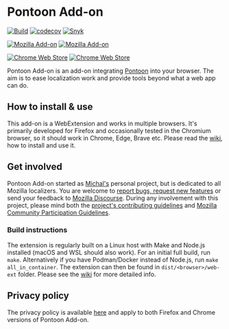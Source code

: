# Pontoon Add-on

[![Build](https://github.com/MikkCZ/pontoon-addon/actions/workflows/build.yml/badge.svg)](https://github.com/MikkCZ/pontoon-addon/actions/workflows/build.yml)
[![codecov](https://codecov.io/gh/MikkCZ/pontoon-addon/branch/master/graph/badge.svg?token=wV84O1ujms)](https://codecov.io/gh/MikkCZ/pontoon-addon)
[![Snyk](https://img.shields.io/snyk/vulnerabilities/github/MikkCZ/pontoon-addon)](https://snyk.io/test/github/MikkCZ/pontoon-addon)

[![Mozilla Add-on](https://img.shields.io/amo/v/pontoon-tools.svg?label=Mozilla%20Add-ons&color=informational)](https://addons.mozilla.org/firefox/addon/pontoon-tools/)
[![Mozilla Add-on](https://img.shields.io/amo/users/pontoon-tools.svg?label=users&color=informational)](https://addons.mozilla.org/firefox/addon/pontoon-tools/statistics/)

[![Chrome Web Store](https://img.shields.io/chrome-web-store/v/gnbfbnpjncpghhjmmhklfhcglbopagbb.svg?label=Chrome%20Web%20Store&color=informational)](https://chrome.google.com/webstore/detail/pontoon-tools/gnbfbnpjncpghhjmmhklfhcglbopagbb)
[![Chrome Web Store](https://img.shields.io/chrome-web-store/users/gnbfbnpjncpghhjmmhklfhcglbopagbb.svg?label=users&color=informational)](https://chrome.google.com/webstore/detail/pontoon-tools/gnbfbnpjncpghhjmmhklfhcglbopagbb)

Pontoon Add-on is an add-on integrating [Pontoon](https://pontoon.mozilla.org/) into your browser. The aim is to ease localization work and provide tools beyond what a web app can do.

## How to install & use

This add-on is a WebExtension and works in multiple browsers. It's primarily developed for Firefox and occasionally tested in the Chromium browser, so it should work in Chrome, Edge, Brave etc. Please read the [wiki](https://github.com/MikkCZ/pontoon-addon/wiki), how to install and use it.

## Get involved

Pontoon Add-on started as [Michal's](https://people.mozilla.org/p/mstanke/) personal project, but is dedicated to all Mozilla localizers. You are welcome to [report bugs, request new features](https://github.com/MikkCZ/pontoon-addon/issues) or send your feedback to [Mozilla Discourse](https://discourse.mozilla.org/c/pontoon). During any involvement with this project, please mind both the [project's contributing guidelines](.github/CONTRIBUTING.md) and [Mozilla Community Participation Guidelines](.github/CODE_OF_CONDUCT.md).

### Build instructions

The extension is regularly built on a Linux host with Make and Node.js installed (macOS and WSL should also work). For an initial full build, run `make`. Alternatively if you have Podman/Docker instead of Node.js, run `make all_in_container`. The extension can then be found in `dist/<browser>/web-ext` folder. Please see the [wiki](https://github.com/MikkCZ/pontoon-addon/wiki/Technical-Overview) for more detailed info.

## Privacy policy

The privacy policy is available [here](PRIVACY.md) and apply to both Firefox and Chrome versions of Pontoon Add-on.
